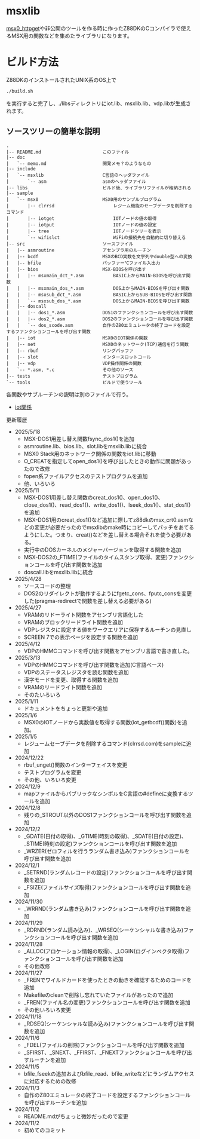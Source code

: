 # msxlib

[msx0_httpget](https://github.com/miyamoto999/msx0_httpget)や非公開のツールを作る時に作ったZ88DKのCコンパイラで使えるMSX用の関数などを集めたライブラリになります。

# ビルド方法

Z88DKのインストールされたUNIX系のOS上で

~~~bash
./build.sh
~~~

を実行すると完了し、./libsディレクトリにiot.lib、msxlib.lib、vdp.libが生成されます。


## ソースツリーの簡単な説明
~~~
.
|-- README.md                       このファイル
|-- doc
|   `-- memo.md                     開発メモ？のようなもの
|-- include
|   `-- msxlib                      C言語のヘッダファイル
|       `-- asm                     asmのヘッダファイル
|-- libs                            ビルド後、ライブラリファイルが格納される
|-- sample
|   `-- msx0                        MSX0用のサンプルプログラム
|       |-- clrrsd                      レジーム機能のセーブデータを削除するコマンド
|       |-- iotget                      IOTノードの値の取得
|       |-- iotput                      IOTノードの値の設定
|       |-- tree                        IOTノードツリーを表示
|       `-- wifislct                    WiFiの接続先を自動的に切り替える
|-- src                             ソースファイル
|   |-- asmroutine                  アセンブラ用のルーチン
|   |-- bcdf                        MSXのBCD実数を文字列やdouble型への変換
|   |-- bfile                       バッファー℃ファイル入出力
|   |-- bios                        MSX-BIOSを呼び出す
|   |   |-- msxmain_dct_*.asm           BASIC上からMAIN-BIOSを呼び出す関数
|   |   |-- msxmain_dos_*.asm           DOS上からMAIN-BIOSを呼び出す関数
|   |   |-- msxsub_dct_*.asm            BASIC上からSUB-BIOSを呼び出す関数
|   |   `-- msxsub_dos_*.asm            DOS上からMAIN-BIOSを呼び出す関数
|   |-- doscall
|   |   |-- dos1_*.asm              DOS1のファンクションコールを呼び出す関数
|   |   |-- dos2_*.asm              DOS2のファンクションコールを呼び出す関数          
|   |   `-- dos_scode.asm           自作のZ80エミュレータの終了コードを設定するファンクションコールを呼び出す関数
|   |-- iot                         MSX0のIOT関係の関数
|   |-- net                         MSX0のネットワーク(TCP)通信を行う関数
|   |-- rbuf                        リングバッファ
|   |-- slot                        インタースロットコール
|   |-- vdp                         VDP操作関係の関数
|   `-- *.asm, *.c                  その他のソース
|-- tests                           テストプログラム
`-- tools                           ビルドで使うツール
~~~

各関数やサブルーチンの説明は別のファイルで行う。
- [iot関係](doc/iot.md)

更新履歴
- 2025/5/18
    - MSX-DOS1用差し替え関数fsync_dos1()を追加
    - asmroutine.lib、bios.lib、slot.libをmsxlib.libに統合
    - MSX0 Stack用のネットワーク関係の関数をiot.libに移動
    - O_CREATを指定してopen_dos1()を呼び出したときの動作に問題があったので改修
    - fopen系ファイルアクセスのテストプログラムを追加
    - 他、いろいろ
- 2025/5/11
    - MSX-DOS1用差し替え関数のcreat_dos1()、open_dos1()、close_dos1()、read_dos1()、write_dos1()、lseek_dos1()、stat_dos1()を追加
    - MSX-DOS1用のcreat_dos1()など追加に際してz88dkのmsx_crt0.asmなどの変更が必要だったのでmsxlibのmake時にコピーしてパッチをあてるようにした。つまり、creat()などを差し替える場合それを使う必要がある。
    - 実行中のDOSカーネルのメジャーバージョンを取得する関数を追加
    - MSX-DOS2の_FTIME(ファイルのタイムスタンプ取得、変更)ファンクションコールを呼び出す関数を追加
    - doscall.libをmsxlib.libに統合
- 2025/4/28
    - ソースコードの整理
    - DOS2のリダイレクトが動作するようにfgetc_cons、fputc_consを変更した(pragma-redirectで関数を差し替える必要がある)
- 2025/4/27
    - VRAMのリドーライト関数をアセンブリ言語化した
    - VRAMのブロックリードライト関数を追加
    - VDPレジスタに設定する値をワークエリアに保存するルーチンの見直し
    - SCREEN 7での表示ページを設定する関数を追加
- 2025/4/12
    - VDPのHMMCコマンドを呼び出す関数をアセンブリ言語で書き直した。
- 2025/3/13
    - VDPのHMMCコマンドを呼び出す関数を追加(C言語ベース)
    - VDPのステータスレジスタを読む関数を追加
    - 漢字モードを変更、取得する関数を追加
    - VRAMのリードライト関数を追加
    - そのたいろいろ
- 2025/1/11
    - ドキュメントをちょっと更新や追加
- 2025/1/6
    - MSX0のIOTノードから実数値を取得する関数(iot_getbcdf()関数)を追加。
- 2025/1/5
    - レジュームセーブデータを削除するコマンド(clrrsd.com)をsampleに追加
- 2024/12/22
    - rbuf_unget()関数のインターフェイスを変更
    - テストプログラムを変更
    - その他、いろいろ変更
- 2024/12/9
    - mapファイルからパブリックなシンボルをC言語の#defineに変換するツールを追加
- 2024/12/8
    - 残りの_STROUT以外のDOS1ファンクションコールを呼び出す関数を追加
- 2024/12/2
    - _GDATE(日付の取得)、_GTIME(時刻の取得)、_SDATE(日付の設定)、_STIME(時刻の設定)ファンクションコールを呼び出す関数を追加
    - _WRZER(ゼロフィルを行うランダム書き込み)ファンクションコールを呼び出す関数を追加
- 2024/12/1
    - _SETRND(ランダムレコードの設定)ファンクションコールを呼び出す関数を追加
    - _FSIZE(ファイルサイズ取得)ファンクションコールを呼び出す関数を追加
- 2024/11/30
    - _WRRND(ランダム書き込み)ファンクションコールを呼び出す関数を追加
- 2024/11/29
    - _RDRND(ランダム読み込み)、_WRSEQ(シーケンシャルな書き込み)ファンクションコールを呼び出す関数を追加
- 2024/11/28
    - _ALLOC(アロケーション情報の取得)、_LOGIN(ログインベクタ取得)ファンクションコールを呼び出す関数を追加
    - その他改修
- 2024/11/27
    - _FRENでワイルドカードを使ったときの動きを確認するためのコードを追加
    - Makefileのcleanで削除し忘れていたファイルがあったので追加
    - _FREN(ファイル名の変更)ファンクションコールを呼び出す関数を追加
    - その他いろいろ変更
- 2024/11/18
    - _RDSEQ(シーケンシャルな読み込み)ファンクションコールを呼び出す関数を追加
- 2024/11/6
    - _FDEL(ファイルの削除)ファンクションコールを呼び出す関数を追加
    - _SFIRST、_SNEXT、_FFIRST、_FNEXTファンクションコールを呼び出すルーチンを追加
- 2024/11/5
    - bfile_fseekの追加およびbfile_read、bfile_writeなどにランダムアクセスに対応するための改修
- 2024/11/3
    - 自作のZ80エミュレータの終了コードを設定するファンクションコールを呼び出すルーチンを追加
- 2024/11/2
    - README.mdがちょっと微妙だったので変更
- 2024/11/2
    - 初めてのコミット

